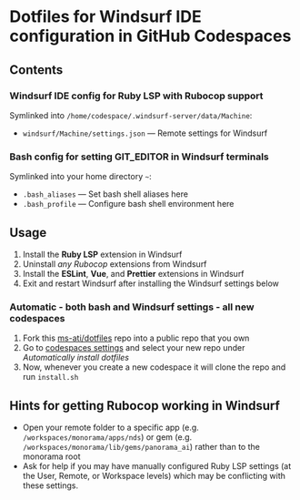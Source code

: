 # Dotfiles for Windsurf IDE configuration in GitHub Codespaces

## Contents

### Windsurf IDE config for Ruby LSP with Rubocop support

Symlinked into `/home/codespace/.windsurf-server/data/Machine`:
- `windsurf/Machine/settings.json` — Remote settings for Windsurf

### Bash config for setting GIT_EDITOR in Windsurf terminals

Symlinked into your home directory `~`:
- `.bash_aliases` — Set bash shell aliases here
- `.bash_profile` — Configure bash shell environment here

## Usage

1. Install the **Ruby LSP** extension in Windsurf
2. Uninstall _any Rubocop_ extensions from Windsurf
3. Install the **ESLint**, **Vue**, and **Prettier** extensions in Windsurf
4. Exit and restart Windsurf after installing the Windsurf settings below

### Automatic - both bash and Windsurf settings - all new codespaces

1. Fork this [ms-ati/dotfiles](https://github.com/ms-ati/dotfiles) repo into a public repo that you own
2. Go to [codespaces settings](https://github.com/settings/codespaces) and select your new repo under _Automatically install dotfiles_
3. Now, whenever you create a new codespace it will clone the repo and run `install.sh`

## Hints for getting Rubocop working in Windsurf

* Open your remote folder to a specific app (e.g. `/workspaces/monorama/apps/nds`) or
  gem (e.g. `/workspaces/monorama/lib/gems/panorama_ai`) rather than to the monorama root
* Ask for help if you may have manually configured Ruby LSP settings (at the
  User, Remote, or Workspace levels) which may be conflicting with these settings.
